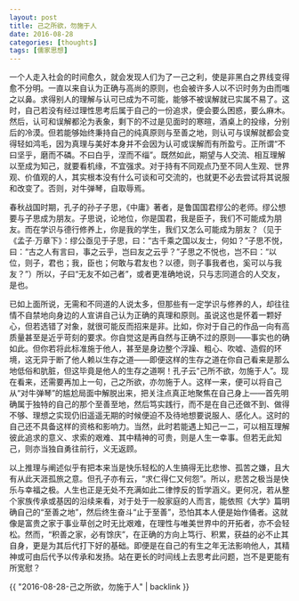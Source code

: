 ```yaml
---
layout: post
title: 己之所欲，勿施于人
date: 2016-08-28
categories: [thoughts]
tags: [儒家思想]
---
```


一个人走入社会的时间愈久，就会发现人们为了一己之利，使是非黑白之界线变得愈不分明。一直以来自认为正确与高尚的原则，也会被许多人以不识时务为由而嗤之以鼻。求得别人的理解与认可已成为不可能，能够不被误解就已实属不易了。这时，自己若没有经过理性思考后属于自己的一份追求，便会要么困惑，要么麻木。然后，认可和误解都沦为表象，剩下的不过是见面时的寒暄，酒桌上的投缘，分别后的冷漠。但若能够始终秉持自己的纯真原则与至善之地，则认可与误解就都会变得轻如鸿毛，因为真理与美好本身并不会因为认可或误解而有所盈亏。正所谓“不曰坚乎，磨而不磷。不曰白乎，涅而不缁”。既然如此，期望与人交流、相互理解以至成为知己，就要看机缘，不宜强求。对于持有不同观点乃至不同人生观、世界观、价值观的人，其实根本没有什么可谈和可交流的，也就更不必去尝试将其说服和改变了。否则，对牛弹琴，自取辱焉。

春秋战国时期，孔子的孙子子思，《中庸》著者，是鲁国国君缪公的老师。缪公想要与子思成为朋友。子思说，论地位，你是国君，我是臣子，我们不可能成为朋友。而在学识与德行修养上，你是我的学生，我们又怎么可能成为朋友？（见于《孟子·万章下》：缪公亟见于子思，曰：“古千乘之国以友士，何如？”子思不悦，曰：“古之人有言曰，事之云乎，岂曰友之云乎？”子思之不悦也，岂不曰：“以位，则子，君也；我，臣也；何敢与君友也？以德，则子事我者也，奚可以与我友？”）所以，子曰“无友不如己者”，或者更准确地说，只与志同道合的人交友，是也。

已如上面所说，无需和不同道的人说太多，但那些有一定学识与修养的人，却往往情不自禁地向身边的人宣讲自己认为正确的真理和原则。虽说这也是怀着一颗好心，但若选错了对象，就很可能反而招来是非。比如，你对于自己的作品一向有高质量甚至是近乎苛刻的要求。你自觉这是再自然与正确不过的原则——事实也的确如此。但你若将此标准施于他人，甚至是身边整个浮躁、粗心、吹嘘、造假的环境，这无异于断了他人赖以生存之道——即便这样的生存之道在你自己看来是那么地低俗和肮脏，但这毕竟是他人的生存之道啊！孔子云“己所不欲，勿施于人”。现在看来，还需要再加上一句，己之所欲，亦勿施于人。这样一来，便可以将自己从“对牛弹琴”的尴尬局面中解脱出来，把关注点真正地聚焦在自己身上——首先明确属于独特的自己的那个至善至地，然后笃实践行，而不是在自己还做不到、做得不够、理想之实现仍旧遥遥无期的时候便迫不及待地想要说服人、感化人。这时的自己还不具备这样的资格和影响力。当然，此时若能遇上知己一二，可以相互理解彼此追求的意义、求索的艰难、其中精神的可贵，则是人生一幸事。但若无此知己，则亦当独自勇往前行，义无返顾。

以上推理与阐述似乎有把本来当是快乐轻松的人生搞得无比悲惨、孤苦之嫌，且大有从此天涯孤旅之意。但孔子亦有云，“求仁得仁又何怨”。所以，悲苦之极当是快乐与幸福之极。人生也正是无处不充满如此二律悖反的哲学涵义。更何况，若从整个家族传承或基因的沿续来看，对于处于一般家庭的人而言，能依照《大学》篇明确自己的“至善之地”，然后终生奋斗“止于至善”，恐怕其本人便是始作俑者。这就像是富贵之家于事业草创之时无比艰难，在理性与唯美世界中的开拓者，亦不会轻松。然而，“积善之家，必有馀庆”，在正确的方向上笃行、积累，获益的必不止其自身，更是为其后代打下好的基础。即便是在自己的有生之年无法影响他人，其精神或可由后代予以传承和发扬。站在更长的时间线上去思考此问题，岂不是更能有所宽慰？

{{ "2016-08-28-己之所欲，勿施于人" | backlink }}
